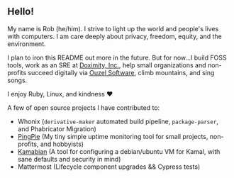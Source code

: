 ## Hello!

My name is Rob (he/him). I strive to light up the world and people's lives with computers. I am care deeply about privacy, freedom, equity, and the environment.

I plan to iron this README out more in the future. But for now...I build FOSS tools, work as an SRE at [Doximity, Inc.](https://github.com/doximity), help small organizations and non-profits succeed digitally via [Ouzel Software](https://ouzelsoftware.com), climb mountains, and sing songs.

I enjoy Ruby, Linux, and kindness ❤️

A few of open source projects I have contributed to:
- Whonix (`derivative-maker` automated build pipeline, `package-parser`, and Phabricator Migration)
- [PingPie](https://github.com/Mycobee/pingpie) (My tiny simple uptime monitoring tool for small projects, non-profits, and hobbyists)
- [Kamabian](https://github.com/Mycobee/kamabian) (A tool for configuring a debian/ubuntu VM for Kamal, with sane defaults and security in mind)
- Mattermost (Lifecycle component upgrades && Cypress tests)
<!--
**Mycobee/mycobee** is a ✨ _special_ ✨ repository because its `README.md` (this file) appears on your GitHub profile.

Here are some ideas to get you started:

- 🔭 I’m currently working on ...
- 🌱 I’m currently learning ...
- 👯 I’m looking to collaborate on ...
- 🤔 I’m looking for help with ...
- 💬 Ask me about ...
- 📫 How to reach me: ...
- 😄 Pronouns: ...
- ⚡ Fun fact: ...
-->
